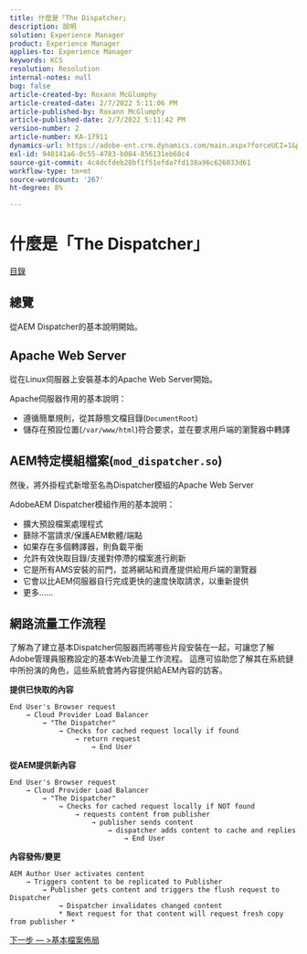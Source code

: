 ```yaml
---
title: 什麼是「The Dispatcher」
description: 說明
solution: Experience Manager
product: Experience Manager
applies-to: Experience Manager
keywords: KCS
resolution: Resolution
internal-notes: null
bug: false
article-created-by: Roxann McGlumphy
article-created-date: 2/7/2022 5:11:06 PM
article-published-by: Roxann McGlumphy
article-published-date: 2/7/2022 5:11:42 PM
version-number: 2
article-number: KA-17911
dynamics-url: https://adobe-ent.crm.dynamics.com/main.aspx?forceUCI=1&pagetype=entityrecord&etn=knowledgearticle&id=35d146ef-3888-ec11-93b0-0022480837ff
exl-id: 940141a6-0c55-4783-b084-856131eb68c4
source-git-commit: 4c4dcfdeb28bf1f51efda7fd138a96c626033d61
workflow-type: tm+mt
source-wordcount: '267'
ht-degree: 8%

---
```



# 什麼是「The Dispatcher」

[目錄](https://experienceleague.adobe.com/docs/experience-cloud-kcs/kbarticles/KA-17490.html?lang=zh-Hant)

## 總覽

從AEM Dispatcher的基本說明開始。

## Apache Web Server

從在Linux伺服器上安裝基本的Apache Web Server開始。

Apache伺服器作用的基本說明：

- 遵循簡單規則，從其靜態文檔目錄(`DocumentRoot`)
- 儲存在預設位置(`/var/www/html`)符合要求，並在要求用戶端的瀏覽器中轉譯




## AEM特定模組檔案(`mod_dispatcher.so`)

然後，將外掛程式新增至名為Dispatcher模組的Apache Web Server

AdobeAEM Dispatcher模組作用的基本說明：

- 擴大預設檔案處理程式
- 篩除不當請求/保護AEM軟體/端點
- 如果存在多個轉譯器，則負載平衡
- 允許有效快取目錄/支援對停滯的檔案進行刷新
- 它是所有AMS安裝的前門，並將網站和資產提供給用戶端的瀏覽器
- 它會以比AEM伺服器自行完成更快的速度快取請求，以重新提供
- 更多……

## 網路流量工作流程

了解為了建立基本Dispatcher伺服器而將哪些片段安裝在一起，可讓您了解Adobe管理員服務設定的基本Web流量工作流程。
這應可協助您了解其在系統鏈中所扮演的角色，這些系統會將內容提供給AEM內容的訪客。

<b>提供已快取的內容</b>

```
End User's Browser request 
    → Cloud Provider Load Balancer 
        → "The Dispatcher" 
            → Checks for cached request locally if found 
                → return request 
                    → End User
```

<b>從AEM提供新內容</b>

```
End User's Browser request 
    → Cloud Provider Load Balancer 
        → "The Dispatcher" 
            → Checks for cached request locally if NOT found 
                → requests content from publisher 
                    → publisher sends content 
                        → dispatcher adds content to cache and replies 
                            → End User
```

<b>內容發佈/變更</b>

```
AEM Author User activates content 
    → Triggers content to be replicated to Publisher 
        → Publisher gets content and triggers the flush request to Dispatcher 
            → Dispatcher invalidates changed content 
            * Next request for that content will request fresh copy from publisher *
```

[下一步 — >基本檔案佈局](https://experienceleague.adobe.com/docs/experience-cloud-kcs/kbarticles/KA-17502.html?lang=zh-Hant)